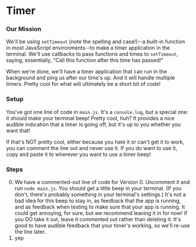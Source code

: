 # Timer


### Our Mission

We'll be using `setTimeout` (note the spelling and case!)--a built-in function in most JavaScript environments--to make a timer application in the terminal. We'll use callbacks to pass functions and times to `setTimeout`, saying, essentially, "Call this function after this time has passed!"

When we're done, we'll have a timer application that can run in the background and ping us after our time's up. And it will handle multiple timers. Pretty cool for what will ultimately be a short bit of code!


### Setup

You've got one line of code in `main.js`. It's a `console.log`, but a special one: it should make your terminal beep! Pretty cool, huh? It provides a nice audible indication that a timer is going off, but it's up to you whether you want that!

If that's NOT pretty cool, either because you hate it or can't get it to work, you can comment the line out and never use it. If you do want to use it, copy and paste it to wherever you want to use a timer beep! 


### Steps

0. We have a commented-out line of code for Version 0. Uncomment it and run `node main.js`. You should get a little beep in your terminal. (If you don't, there's probably something in your terminal's settings.) It's not a bad idea for this beep to stay in, as feedback that the app is running, and as feedback when testing to make sure that your app is running. It could get annoying, for sure, but we recommend leaving it in for now!
  If you DO take it out, leave it commented out rather than deleting it. It's good to have audible feedback that your timer's working, so we'll re-use the line later.
1. yep
